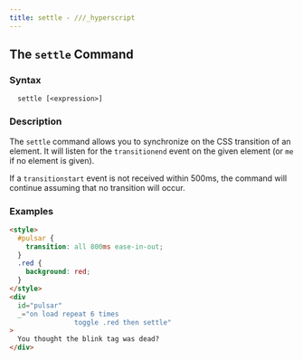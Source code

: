 ```yaml
---
title: settle - ///_hyperscript
---
```


## The `settle` Command

### Syntax

```ebnf
  settle [<expression>]
```

### Description

The `settle` command allows you to synchronize on the CSS transition of an element. It will listen for the
`transitionend` event on the given element (or `me` if no element is given).

If a `transitionstart` event is not received within 500ms, the command will continue assuming that no
transition will occur.

### Examples

```html
<style>
  #pulsar {
    transition: all 800ms ease-in-out;
  }
  .red {
    background: red;
  }
</style>
<div
  id="pulsar"
  _="on load repeat 6 times
                toggle .red then settle"
>
  You thought the blink tag was dead?
</div>
```
